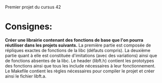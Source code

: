 Premier projet du cursus 42

# Consignes:
**Créer une librairie contenant des fonctions de base que l'on pourra réutiliser dans les projets suivants.**
La première partie est composée de répliques exactes de fonctions de la libc (défauts compris). 
La deuxième partie quant à elle est constituée d'imitations (avec des variations) ainsi que de fonctions absentes de la libc. 
Le header (libft.h) contient les prototypes des fonctions ainsi que tous les include nécessaires à leur fonctionnement.
Le Makefile contient les règles nécessaires pour compiler le projet et créer ainsi le fichier libft.a.



